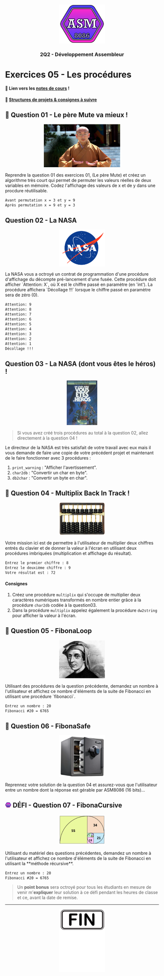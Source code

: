 <p align="Center"><img src="../includes/logo.png" alt="drawing" width="150"/></p>
<h3 align="Center">2Q2 - Développement Assembleur</h3>

# Exercices 05 - Les procédures

#### 📝 Lien vers les [notes de cours](https://slides.com/hkoncept/2q2-05/fullscreen?token=3QPss-cZ) !

#### 📁 [Structures de projets & consignes à suivre](../includes/rules.md)

## 🔁 Question 01 - Le père Mute va mieux !

<p align="Center"><img src="./images/monk.jpg" alt="drawing" width="250"/></p>
Reprendre la question 01 des exercices 01, (Le père Mute) et créez un algorithme très court qui permet de permuter les valeurs réelles de deux variables en mémoire. Codez l'affichage des valeurs de x et de y dans une procdure réutilisable.

```
Avant permutation x = 3 et y = 9
Après permutation x = 9 et y = 3
```

## Question 02 - La NASA

<p align="Center"><img src="./images/nasa.webp" alt="drawing" width="150"/></p>
La NASA vous a octroyé un contrat de programmation d'une procédure d'affichage du décompte pré-lancement d'une fusée. Cette procédure doit afficher `Attention: X`, où X est le chiffre passé en paramètre (en 'int'). La procédure affichera `Décollage !!!` lorsque le chiffre passé en paramètre sera de zéro (0).

```
Attention: 9
Attention: 8
Attention: 7
Attention: 6
Attention: 5
Attention: 4
Attention: 3
Attention: 2
Attention: 1
Décollage !!!
```

## Question 03 - La NASA (dont vous êtes le héros) !

<p align="Center"><img src="./images/heros.webp" alt="drawing" width="100"/></p>

> Si vous avez créé trois procédures au total à la question 02, allez directement à la question 04 !

Le directeur de la NASA est très satisfait de votre travail avec eux mais il vous demande de faire une copie de votre précédent projet et maintenant de le faire fonctionner avec 3 procédures :

1. `print_warning` : "Afficher l'avertissement".
2. `char2db` : "Convertir un char en byte".
3. `db2char` : "Convertir un byte en char".

## 🧮 Question 04 - Multiplix Back In Track !

<p align="Center"><img src="./images/abaque.png" alt="drawing" width="150"/></p>
Votre mission ici est de permettre à l'utilisateur de multiplier deux chiffres entrés du clavier et de donner la valeur à l'écran en utilisant deux procédures imbriquées (multiplication et affichage du résultat).

```plaintext
Entrez le premier chiffre : 8
Entrez le deuxième chiffre : 9
Votre résultat est : 72
```

#### Consignes

1. Créez une procédure `multiplix` qui s'occupe de multiplier deux caractères numériques transformés en nombre entier grâce à la procédure `char2db` codée à la question03.
2. Dans la procédure `multiplix` appelez également la procédure `dw2string` pour afficher la valeur à l'écran.

## 🔄 Question 05 - FibonaLoop

<p align="Center"><img src="./images/fibonacci.jpg" alt="drawing" width="150"/></p>
Utilisant des procédures de la question précédente, demandez un nombre à l'utilisateur et affichez ce nombre d'éléments de la suite de Fibonacci en utilisant une procédure `fibonacci`.

```plaintext
Entrez un nombre : 20
Fibonacci #20 = 6765
```

## 🦺 Question 06 - FibonaSafe

<p align="Center"><img src="./images/safe.png" alt="drawing" width="150"/></p>
Reprennez votre solution de la question 04 et assurez-vous que l'utilisateur entre un nombre dont la réponse est gérable par ASM8086 (16 bits)...

## <img src="../includes/logo.png" alt="drawing" width="20"/> DÉFI - Question 07 - FibonaCursive

<p align="Center"><img src="./images/fibonacci-sequence.jpg" alt="drawing" width="150"/></p>
Utilisant du matériel des questions précédentes, demandez un nombre à l'utilisateur et affichez ce nombre d'éléments de la suite de Fibonacci en utilisant la **méthode récursive**.

```plaintext
Entrez un nombre : 20
Fibonacci #20 = 6765
```

> Un **point bonus** sera octroyé pour tous les étudiants en mesure de venir m'**expliquer** leur solution à ce défi pendant les heures de classe et ce, avant la date de remise.

<hr><p align="Center"><img src="./images/end.png" alt="drawing" width="150"/></p>
